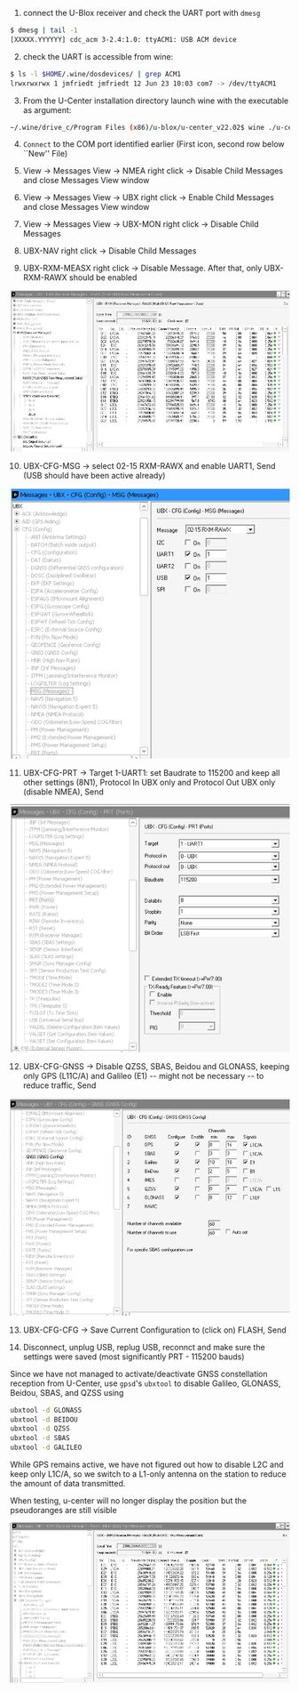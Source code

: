 1. connect the U-Blox receiver and check the UART port with ``dmesg``
```bash
$ dmesg | tail -1
[XXXXX.YYYYYY] cdc_acm 3-2.4:1.0: ttyACM1: USB ACM device
```

2. check the UART is accessible from wine:
```bash
$ ls -l $HOME/.wine/dosdevices/ | grep ACM1
lrwxrwxrwx 1 jmfriedt jmfriedt 12 Jun 23 10:03 com7 -> /dev/ttyACM1
```

3. From the U-Center installation directory launch wine with the executable as argument:
```bash
~/.wine/drive_c/Program Files (x86)/u-blox/u-center_v22.02$ wine ./u-center.exe
```

4. ``Connect`` to the COM port identified earlier (First icon, second row below ``New'' File)

5. View -> Messages View -> NMEA right click -> Disable Child Messages and close Messages View window

6. View -> Messages View -> UBX right click -> Enable Child Messages and close Messages View window

7. View -> Messages View -> UBX-MON right click -> Disable Child Messages 

8. UBX-NAV right click -> Disable Child Messages

9. UBX-RXM-MEASX right click -> Disable Message. After that, only UBX-RXM-RAWX should be enabled

<img src="ucenter/ucenter_rawx.png">

10. UBX-CFG-MSG -> select 02-15 RXM-RAWX and enable UART1, Send (USB should
have been active already)

<img src="ucenter/ucenter_msg.png">

11. UBX-CFG-PRT -> Target 1-UART1: set Baudrate to 115200 and keep all other
settings (8N1), Protocol In UBX only and Protocol Out UBX only (disable NMEA), Send

<img src="ucenter/ucenter_ports.png">

12. UBX-CFG-GNSS -> Disable QZSS, SBAS, Beidou and GLONASS, keeping only GPS (L11C/A) and 
Galileo (E1) -- might not be necessary -- to reduce traffic, Send

<img src="ucenter/ucenter_gnss.png">

13. UBX-CFG-CFG -> Save Current Configuration to (click on) FLASH, Send

14. Disconnect, unplug USB, replug USB, reconnct and make sure the settings were saved (most
significantly PRT - 115200 bauds)

Since we have not managed to activate/deactivate GNSS constellation reception from U-Center, use ``gpsd``'s ``ubxtool`` to disable Galileo, GLONASS, Beidou, SBAS, and QZSS using 
```bash
ubxtool -d GLONASS
ubxtool -d BEIDOU
ubxtool -d QZSS
ubxtool -d SBAS
ubxtool -d GALILEO
```
While GPS remains active, we have not figured out how to disable L2C and keep only L1C/A, so we switch to a L1-only antenna on the station to reduce the amount of data transmitted.

When testing, u-center will no longer display the position but the pseudoranges are still
visible

<img src="ucenter/ucenter_pseudoranges.png">

